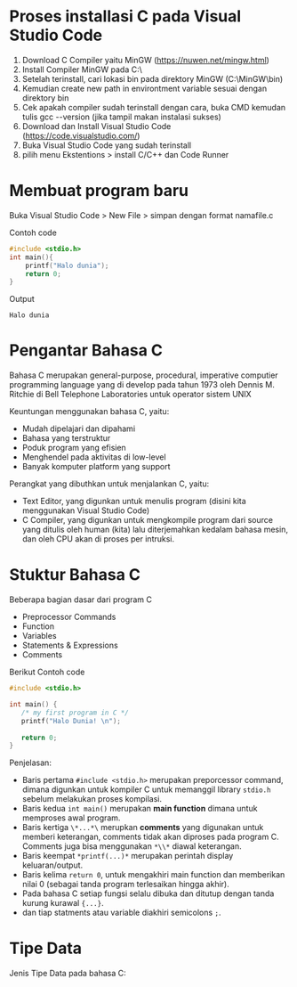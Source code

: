 # Proses installasi C pada Visual Studio Code

1. Download C Compiler yaitu MinGW (https://nuwen.net/mingw.html)
2. Install Compiler MinGW pada C:\
3. Setelah terinstall, cari lokasi bin pada direktory MinGW (C:\MinGW\bin)
4. Kemudian create new path in environtment variable sesuai dengan direktory bin
5. Cek apakah compiler sudah terinstall dengan cara, buka CMD kemudan tulis gcc --version (jika tampil makan instalasi sukses)
6. Download dan Install Visual Studio Code (https://code.visualstudio.com/)
7. Buka Visual Studio Code yang sudah terinstall 
8. pilih menu Ekstentions > install C/C++ dan Code Runner

# Membuat program baru

Buka Visual Studio Code > New File > simpan dengan format namafile.c

Contoh code
```c
#include <stdio.h>
int main(){
    printf("Halo dunia");
    return 0;
}
```
Output
```
Halo dunia
```

# Pengantar Bahasa C

Bahasa C merupakan general-purpose, procedural, imperative computier programming language yang di develop pada tahun 1973 oleh Dennis M. Ritchie di Bell Telephone Laboratories untuk operator sistem UNIX

Keuntungan menggunakan bahasa C, yaitu:
 - Mudah dipelajari dan dipahami
 - Bahasa yang terstruktur
 - Poduk program yang efisien
 - Menghendel pada aktivitas di low-level
 - Banyak komputer platform yang support

Perangkat yang dibuthkan untuk menjalankan C, yaitu:
 - Text Editor, yang digunkan untuk menulis program (disini kita menggunakan Visual Studio Code)
 - C Compiler, yang digunkan untuk mengkompile program dari source yang ditulis oleh human (kita) lalu diterjemahkan kedalam bahasa mesin, dan oleh CPU akan di proses  per intruksi.

# Stuktur Bahasa C

Beberapa bagian dasar dari program C
 - Preprocessor Commands
 - Function
 - Variables
 - Statements & Expressions
 - Comments
 
Berikut Contoh code

```c
#include <stdio.h>

int main() {
   /* my first program in C */
   printf("Halo Dunia! \n");
   
   return 0;
}
```

Penjelasan:
 - Baris pertama `#include <stdio.h>` merupakan preporcessor command, dimana digunkan untuk kompiler C untuk memanggil library `stdio.h` sebelum melakukan proses kompilasi.
 - Baris kedua `int main()` merupakan **main function** dimana untuk memproses awal program.
 - Baris kertiga `\*...*\` merupkan **comments** yang digunakan untuk memberi keterangan, comments tidak akan diproses pada program C. Comments juga bisa menggunakan `*\\*` diawal keterangan.
 - Baris keempat `*printf(...)*` merupakan perintah display keluaran/output.
 - Baris kelima `return 0`, untuk mengakhiri main function dan memberikan nilai 0 (sebagai tanda program terlesaikan hingga akhir).
 - Pada bahasa C setiap fungsi selalu dibuka dan ditutup dengan tanda kurung kurawal `{...}`.
 - dan tiap statments atau variable diakhiri  semicolons `;`.

# Tipe Data

Jenis Tipe Data pada bahasa C:
